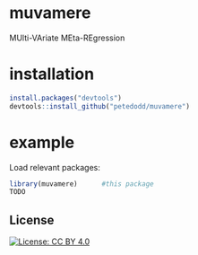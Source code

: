 # muvamere
MUlti-VAriate MEta-REgression


# installation

```r
install.packages("devtools")
devtools::install_github("petedodd/muvamere")
```

# example

Load relevant packages:

```r
library(muvamere)      #this package
TODO
```



## License

[![License: CC BY 4.0](https://img.shields.io/badge/License-CC_BY_4.0-lightgrey.svg)](https://creativecommons.org/licenses/by/4.0/)
